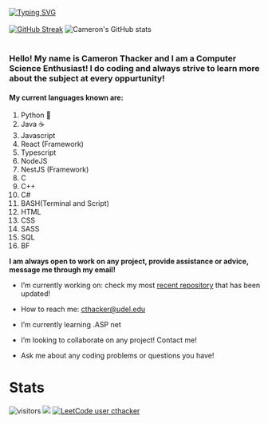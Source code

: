 [![Typing SVG](https://readme-typing-svg.herokuapp.com/?lines=Cameron+Thacker;University+of+Delaware;Full+Stack+Software+Developer&multiline=true&height=79&duration=3259)](https://git.io/typing-svg)
<br></br>
[![GitHub Streak](https://github-readme-streak-stats.herokuapp.com/?user=cthacker-udel&theme=dark)](https://git.io/streak-stats)
![Cameron's GitHub stats](https://github-readme-stats.vercel.app/api?username=cthacker-udel&theme=github_dark&count_private=true&show_icons=true&include_all_commits=true)
<br></br>

### Hello! My name is Cameron Thacker and I am a Computer Science Enthusiast! I do coding and always strive to learn more about the subject at every oppurtunity!
 
#### My current languages known are:

1. Python 🐍
2. Java ☕
3. Javascript
4. React (Framework)
5. Typescript
6. NodeJS
7. NestJS (Framework)
8. C
9. C++
10. C#
11. BASH(Terminal and Script)
12. HTML
13. CSS
14. SASS
15. SQL
16. BF

**I am always open to work on any project, provide assistance or advice, message me through my email!**

- I’m currently working on: check my most [recent repository](https://github.com/cthacker-udel?tab=repositories) that has been updated!

- How to reach me: cthacker@udel.edu

- I’m currently learning .ASP net

- I’m looking to collaborate on any project! Contact me!

- Ask me about any coding problems or questions you have!

# Stats

![visitors](https://visitor-badge.glitch.me/badge?page_id=page.id&left_color=green&right_color=red)
![](https://www.codewars.com/users/cthacker-udel/badges/micro)
[![LeetCode user cthacker](https://img.shields.io/badge/dynamic/json?style=flat&labelColor=black&color=%23ffa116&label=Solved&query=solvedOverTotal&url=https%3A%2F%2Fleetcode-badge.vercel.app%2Fapi%2Fusers%2Fcthacker&logo=leetcode&logoColor=yellow)](https://leetcode.com/cthacker/)

